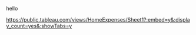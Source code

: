 hello

https://public.tableau.com/views/HomeExpenses/Sheet1?:embed=y&:display_count=yes&:showTabs=y
